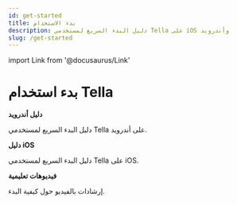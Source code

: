 ```yaml
---
id: get-started
title: بدء الاستخدام 
description: دليل البدء السريع لمستخدمي Tella على iOS وأندرويد
slug: /get-started
---
```


import Link from '@docusaurus/Link'


# بدء استخدام Tella


<div class="doc-card-list">
    <div className="doc-card">
      <Link to="/get-started-android">
        <div className="doc-card-content">
          <b>دليل أندرويد</b>
          <p>دليل البدء السريع لمستخدمي Tella على أندرويد.</p>
        </div>
      </Link>
    </div>
    <div className="doc-card">
      <Link to="/get-started-ios">
        <div className="doc-card-content">
          <b>دليل iOS </b>
          <p>دليل البدء السريع لمستخدمي Tella على iOS.</p>
        </div>
      </Link>
    </div>
    <div className="doc-card">
      <Link to="/video-tutorials">
        <div className="doc-card-content">
          <b>فيديوهات تعليمية</b>
          <p>إرشادات بالفيديو حول كيفية البدء.</p>
        </div>
      </Link>
    </div>
</div>
